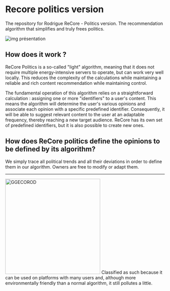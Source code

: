 # Recore politics version
The repository for Rodrigue ReCore - Politics version. The recommendation algorithm that simplifies and truly frees politics.

![img présentation](https://i.goopics.net/n6bduq.png)

## How does it work ? 
ReCore Politics is a so-called "light" algorithm, meaning that it does not require multiple energy-intensive servers to operate, but can work very well locally. This reduces the complexity of the calculations while maintaining a reliable and rich content recommendation while maintaining control.

The fundamental operation of this algorithm relies on a straightforward calculation : assigning one or more "identifiers" to a user's content. This means the algorithm will determine the user's various opinions and associate each opinion with a specific predefined identifier. Consequently, it will be able to suggest relevant content to the user at an adaptable frequency, thereby reaching a new target audience. ReCore has its own set of predefined identifiers, but it is also possible to create new ones.


## How does ReCore politics define the opinions to be defined by its algorithm?
We simply trace all political trends and all their deviations in order to define them in our algorithm. Owners are free to modify or adapt them.

---

<img src="https://i.goopics.net/rkgflr.png" alt="GGECOROD" width="300">
Classified as such because it can be used on platforms with many users and, although more environmentally friendly than a normal algorithm, it still pollutes a little.
